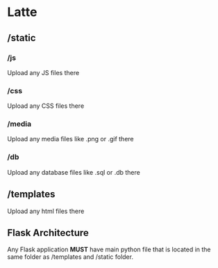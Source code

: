# Latte

## /static
### /js
Upload any JS files there

### /css
Upload any CSS files there

### /media
Upload any media files like .png or .gif there

### /db
Upload any database files like .sql or .db there

## /templates
Upload any html files there

## Flask Architecture
Any Flask application **MUST** have main python file that is located in the same folder as /templates and /static folder.

